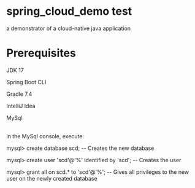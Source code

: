 # spring_cloud_demo test
a demonstrator of a cloud-native java application

# Prerequisites
JDK 17

Spring Boot CLI

Gradle 7.4

IntelliJ Idea

MySql

<br>
in the MySql console, execute:

mysql> create database scd; -- Creates the new database

mysql> create user 'scd'@'%' identified by 'scd'; -- Creates the user

mysql> grant all on scd.* to 'scd'@'%'; -- Gives all privileges to the new user on the newly created database

